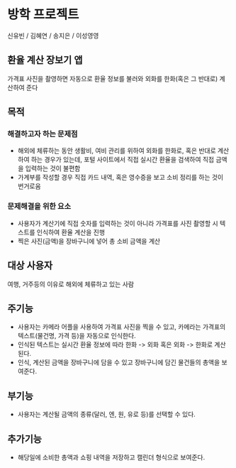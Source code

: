 # 방학 프로젝트
신유빈 / 김혜연 / 송지은 / 이성영영

## 환율 계산 장보기 앱
가격표 사진을 촬영하면 자동으로 환율 정보를 불러와 외화를 한화(혹은 그 반대로) 계산하여 준다

## 목적
### 해결하고자 하는 문제점
- 해외에 체류하는 동안 생활비, 여비 관리를 위하여 외화를 한화로, 혹은 반대로 계산하여 하는 경우가 있는데, 포털 사이트에서 직접 실시간 환율을 검색하여 직접 금액을 입력하는 것이 불편함
- 가계부를 작성할 경우 직접 카드 내역, 혹은 영수증을 보고 소비 정리를 하는 것이 번거로움

### 문제해결을 위한 요소 
- 사용자가 계산기에 직접 숫자를 입력하는 것이 아니라 가격표를 사진 촬영할 시 텍스트를 인식하여 환율 계산을 진행
- 찍은 사진(금액)을 장바구니에 넣어 총 소비 금액을 계산

## 대상 사용자
여행, 거주등의 이유로 해외에 체류하고 있는 사람

## 주기능 
- 사용자는 카메라 어플을 사용하여 가격표 사진을 찍을 수 있고, 카메라는 가격표의 텍스트(물건명, 가격 등)을 자동으로 인식한다.
- 인식된 텍스트는 실시간 환율 정보에 따라 한화 -> 외화 혹은 외화 -> 한화로 계산된다.
- 인식, 계산된 금액을 장바구니에 담을 수 있고 장바구니에 담긴 물건들의 총액을 보여준다.

## 부기능
- 사용자는 계산될 금액의 종류(달러, 엔, 원, 유로 등)를 선택할 수 있다.

## 추가기능
- 해당일에 소비한 총액과 쇼핑 내역을 저장하고 캘린더 형식으로 보여준다.